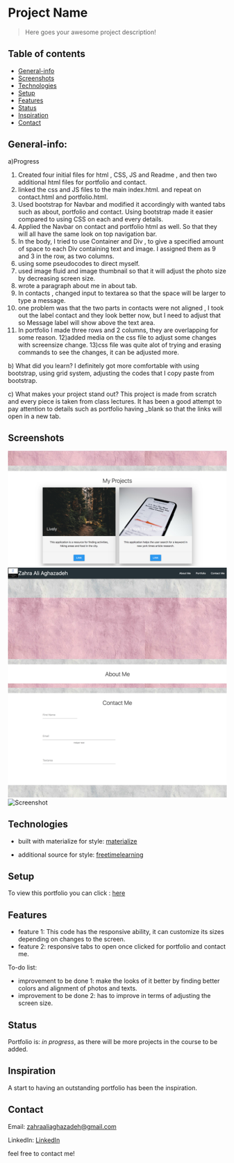 # Project Name
> Here goes your awesome project description!

## Table of contents
* [General-info](#General-info)
* [Screenshots](#screenshots)
* [Technologies](#technologies)
* [Setup](#setup)
* [Features](#features)
* [Status](#status)
* [Inspiration](#inspiration)
* [Contact](#contact)

## General-info:
a)Progress
1) Created four initial files for html , CSS, JS and Readme , and then two additional html files for portfolio and contact.
2) linked the css and JS files to the main index.html. and repeat on contact.html and portfolio.html.
3) Used bootstrap for Navbar and modified it accordingly with wanted tabs such as about, portfolio and contact. Using bootstrap made it easier compared to using CSS on each and every details.
4) Applied the Navbar on contact and portfolio html as well. So that they will all have the same look on top navigation bar.
5) In the body, I tried to use Container and Div , to give a specified amount of space to each Div containing text and image. I assigned them as 9 and 3 in the row, as two columns.
6) using some pseudocodes to direct myself.
7) used image fluid and image thumbnail so that it will adjust the photo size by decreasing screen size.
8) wrote a paragraph about me in about tab.
9) In contacts , changed input to textarea so that the space will be larger to type a message.
10) one problem was that the two parts in contacts were not aligned , I took out the label contact and they look better now, but I need to adjust that so Message label will show above the text area.
11) In portfolio I made three rows and 2 columns, they are overlapping for some reason. 
12)added media on the css file to adjust some changes with screensize change.
13)css file was quite alot of trying and erasing commands to see the changes, it can be adjusted more.

b) What did you learn? 
I definitely got more comfortable with using bootstrap, using grid system, adjusting the codes that I copy paste from bootstrap.

c) What makes your project stand out? 
This project is made from scratch and every piece is taken from class lectures. It has been a good attempt to pay attention to details such as portfolio having _blank so that the links will open in a new tab. 



## Screenshots
![Screenshot](assets/images/screenshot1.png)
![Screenshot](assets/images/screenshot2.png)
![Screenshot](assets/images/screenshot3.png)
![Screenshot](assets/images/screenshot4.png)


## Technologies
* built with materialize for style: [materialize](https://materializecss.com/getting-started.html)

* additional source for style: [freetimelearning](http://www.freetimelearning.com/materialize-css/)


## Setup
To view this portfolio you can click : [here](https://zahraaliaghazadeh.github.io/Portfolio/)



## Features
* feature 1: This code has the responsive ability, it can customize its sizes depending on changes to the screen.
* feature 2: responsive tabs to open once clicked for portfolio and contact me.


To-do list:
* improvement to be done 1: make the looks of it better by finding better colors and alignment of photos and texts.
* improvement to be done 2: has to improve in terms of adjusting the screen size.


## Status
Portfolio is: _in progress_, as there will be more projects in the course to be added.

## Inspiration
A start to having an outstanding portfolio has been the inspiration.

## Contact
Email: zahraaliaghazadeh@gmail.com

LinkedIn: [LinkedIn](https://www.linkedin.com/in/yalda-aghazade-7a9b0390)

feel free to contact me!
